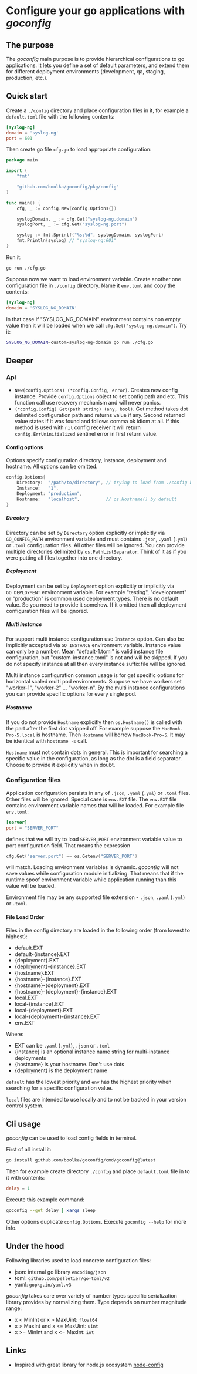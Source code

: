 # Configure your go applications with *goconfig*

## The purpose

The *goconfig* main purpose is to provide hierarchical configurations to go applications. It lets you define a set of default parameters, and extend them for different deployment environments (development, qa, staging, production, etc.).

## Quick start

Create a `./config` directory and place configuration files in it, for example a `default.toml` file with the following contents:

```toml
[syslog-ng]
domain = 'syslog-ng'
port = 601
```

Then create go file `cfg.go` to load appropriate configuration:

```go
package main

import (
	"fmt"

	"github.com/boolka/goconfig/pkg/config"
)

func main() {
	cfg, _ := config.New(config.Options{})

	syslogDomain, _ := cfg.Get("syslog-ng.domain")
	syslogPort, _ := cfg.Get("syslog-ng.port")

	syslog := fmt.Sprintf("%s:%d", syslogDomain, syslogPort)
	fmt.Println(syslog) // "syslog-ng:601"
}
```

Run it:

```bash
go run ./cfg.go
```

Suppose now we want to load environment variable. Create another one configuration file in `./config` directory. Name it `env.toml` and copy the contents:

```toml
[syslog-ng]
domain = 'SYSLOG_NG_DOMAIN'
```

In that case if "SYSLOG_NG_DOMAIN" environment contains non empty value then it will be loaded when we call `cfg.Get("syslog-ng.domain")`. Try it:

```bash
SYSLOG_NG_DOMAIN=custom-syslog-ng-domain go run ./cfg.go
```

## Deeper

### Api

- `New(config.Options) (*config.Config, error)`. Creates new config instance. Provide `config.Options` object to set config path and etc. This function call use recovery mechanism and will never panics.
- `(*config.Config) Get(path string) (any, bool)`. Get method takes dot delimited configuration path and returns value if any. Second returned value states if it was found and follows comma ok idiom at all. If this method is used with `nil` config receiver it will return `config.ErrUninitialized` sentinel error in first return value.

#### Config options

Options specify configuration directory, instance, deployment and hostname. All options can be omitted.

```go
config.Options{
    Directory:  "/path/to/directory", // trying to load from ./config by default
    Instance:   "1",
    Deployment: "production",
    Hostname:   "localhost",          // os.Hostname() by default
}
```

##### Directory

Directory can be set by `Directory` option explicitly or implicitly via `GO_CONFIG_PATH` environment variable and must contains `.json`, `.yaml` (`.yml`) or `.toml` configuration files. All other files will be ignored. You can provide multiple directories delimited by `os.PathListSeparator`. Think of it as if you were putting all files together into one directory.

##### Deployment

Deployment can be set by `Deployment` option explicitly or implicitly via `GO_DEPLOYMENT` environment variable. For example "testing", "development" or "production" is common used deployment types. There is no default value. So you need to provide it somehow. If it omitted then all deployment configuration files will be ignored.

##### Multi instance

For support multi instance configuration use `Instance` option. Can also be implicitly accepted via `GO_INSTANCE` environment variable. Instance value can only be a number. Mean "default-1.toml" is valid instance file configuration, but "custom-instance.toml" is not and will be skipped. If you do not specify instance at all then every instance suffix file will be ignored.

Multi instance configuration common usage is for get specific options for horizontal scaled multi pod environments. Suppose we have workers set "worker-1", "worker-2" ... "worker-n". By the multi instance configurations you can provide specific options for every single pod.

##### Hostname

If you do not provide `Hostname` explicitly then `os.Hostname()` is called with the part after the first dot stripped off. For example suppose the `MacBook-Pro-5.local` is hostname. Then `Hostname` will borrow `MacBook-Pro-5`. It may be identical with `hostname -s` call.

`Hostname` must not contain dots in general. This is important for searching a specific value in the configuration, as long as the dot is a field separator. Choose to provide it explicitly when in doubt.

### Configuration files

Application configuration persists in any of `.json`, `.yaml` (`.yml`) or `.toml` files. Other files will be ignored. Special case is `env.EXT` file. The `env.EXT` file contains environment variable names that will be loaded. For example file `env.toml`:

```toml
[server]
port = "SERVER_PORT"
```

defines that we will try to load `SERVER_PORT` environment variable value to port configuration field. That means the expression

```go
cfg.Get("server.port") == os.Getenv("SERVER_PORT")
```

will match. Loading environment variables is dynamic. *goconfig* will not save values while configuration module initializing. That means that if the runtime spoof environment variable while application running than this value will be loaded.

Environment file may be any supported file extension - `.json`, `.yaml` (`.yml`) or `.toml`.

#### File Load Order

Files in the config directory are loaded in the following order (from lowest to highest):

- default.EXT
- default-{instance}.EXT
- {deployment}.EXT
- {deployment}-{instance}.EXT
- {hostname}.EXT
- {hostname}-{instance}.EXT
- {hostname}-{deployment}.EXT
- {hostname}-{deployment}-{instance}.EXT
- local.EXT
- local-{instance}.EXT
- local-{deployment}.EXT
- local-{deployment}-{instance}.EXT
- env.EXT

Where:
- EXT can be `.yaml` (`.yml`), `.json` or `.toml`
- {instance} is an optional instance name string for multi-instance deployments
- {hostname} is your hostname. Don't use dots
- {deployment} is the deployment name

`default` has the lowest priority and `env` has the highest priority when searching for a specific configuration value.

`local` files are intended to use locally and to not be tracked in your version control system.

## Cli usage

*goconfig* can be used to load config fields in terminal.

First of all install it:

```bash
go install github.com/boolka/goconfig/cmd/goconfig@latest
```

Then for example create directory `./config` and place `default.toml` file in to it with contents:

```toml
delay = 1
```

Execute this example command:

```bash
goconfig --get delay | xargs sleep
```

Other options duplicate `config.Options`. Execute `goconfig --help` for more info.

## Under the hood

Following libraries used to load concrete configuration files:

- json: internal go library `encoding/json`
- toml: `github.com/pelletier/go-toml/v2`
- yaml: `gopkg.in/yaml.v3`

*goconfig* takes care over variety of number types specific serialization library provides by normalizing them. Type depends on number magnitude range:

- x < MinInt or x > MaxUint: `float64`
- x > MaxInt and x <= MaxUint: `uint`
- x >= MinInt and x <= MaxInt: `int`

## Links

- Inspired with great library for node.js ecosystem [node-config](https://github.com/node-config/node-config)
